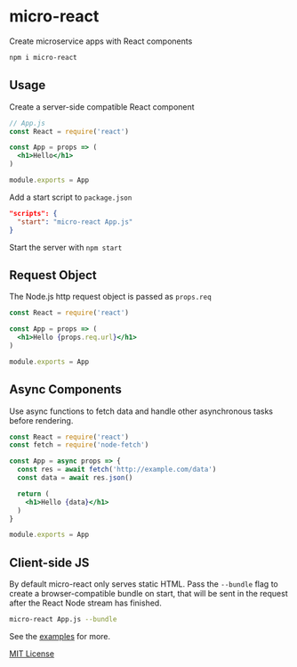 
# micro-react

Create microservice apps with React components

```sh
npm i micro-react
```

## Usage

Create a server-side compatible React component

```jsx
// App.js
const React = require('react')

const App = props => (
  <h1>Hello</h1>
)

module.exports = App
```

Add a start script to `package.json`

```json
"scripts": {
  "start": "micro-react App.js"
}
```

Start the server with `npm start`

## Request Object

The Node.js http request object is passed as `props.req`

```jsx
const React = require('react')

const App = props => (
  <h1>Hello {props.req.url}</h1>
)

module.exports = App
```

## Async Components

Use async functions to fetch data and handle other asynchronous tasks before rendering.

```jsx
const React = require('react')
const fetch = require('node-fetch')

const App = async props => {
  const res = await fetch('http://example.com/data')
  const data = await res.json()

  return (
    <h1>Hello {data}</h1>
  )
}

module.exports = App
```

## Client-side JS

By default micro-react only serves static HTML.
Pass the `--bundle` flag to create a browser-compatible bundle on start,
that will be sent in the request after the React Node stream has finished.

```sh
micro-react App.js --bundle
```

See the [examples](examples) for more.

[MIT License](LICENSE.md)
